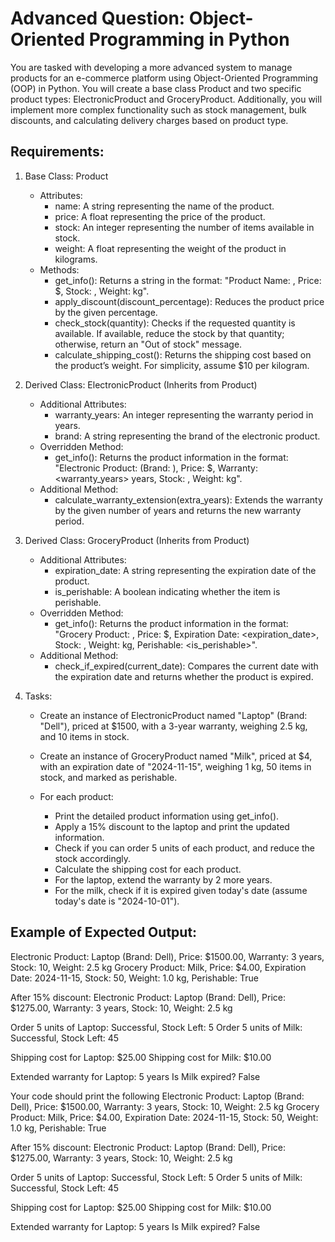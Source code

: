 # Advanced Question: Object-Oriented Programming in Python

You are tasked with developing a more advanced system to manage products for an e-commerce platform using Object-Oriented Programming (OOP) in Python. You will create a base class Product and two specific product types: ElectronicProduct and GroceryProduct. Additionally, you will implement more complex functionality such as stock management, bulk discounts, and calculating delivery charges based on product type.

## Requirements:

1. Base Class: Product
   - Attributes:
     - name: A string representing the name of the product.
     - price: A float representing the price of the product.
     - stock: An integer representing the number of items available in stock.
     - weight: A float representing the weight of the product in kilograms.
   - Methods:
     - get_info(): Returns a string in the format: "Product Name: <name>, Price: $<price>, Stock: <stock>, Weight: <weight> kg".
     - apply_discount(discount_percentage): Reduces the product price by the given percentage.
     - check_stock(quantity): Checks if the requested quantity is available. If available, reduce the stock by that quantity; otherwise, return an "Out of stock" message.
     - calculate_shipping_cost(): Returns the shipping cost based on the product’s weight. For simplicity, assume $10 per kilogram.

2. Derived Class: ElectronicProduct (Inherits from Product)
   - Additional Attributes:
     - warranty_years: An integer representing the warranty period in years.
     - brand: A string representing the brand of the electronic product.
   - Overridden Method:
     - get_info(): Returns the product information in the format: "Electronic Product: <name> (Brand: <brand>), Price: $<price>, Warranty: <warranty_years> years, Stock: <stock>, Weight: <weight> kg".
   - Additional Method:
     - calculate_warranty_extension(extra_years): Extends the warranty by the given number of years and returns the new warranty period.

3. Derived Class: GroceryProduct (Inherits from Product)
   - Additional Attributes:
     - expiration_date: A string representing the expiration date of the product.
     - is_perishable: A boolean indicating whether the item is perishable.
   - Overridden Method:
     - get_info(): Returns the product information in the format: "Grocery Product: <name>, Price: $<price>, Expiration Date: <expiration_date>, Stock: <stock>, Weight: <weight> kg, Perishable: <is_perishable>".
   - Additional Method:
     - check_if_expired(current_date): Compares the current date with the expiration date and returns whether the product is expired.

4. Tasks:
   - Create an instance of ElectronicProduct named "Laptop" (Brand: "Dell"), priced at $1500, with a 3-year warranty, weighing 2.5 kg, and 10 items in stock.
   - Create an instance of GroceryProduct named "Milk", priced at $4, with an expiration date of "2024-11-15", weighing 1 kg, 50 items in stock, and marked as perishable.
   
   - For each product:
     - Print the detailed product information using get_info().
     - Apply a 15% discount to the laptop and print the updated information.
     - Check if you can order 5 units of each product, and reduce the stock accordingly.
     - Calculate the shipping cost for each product.
     - For the laptop, extend the warranty by 2 more years.
     - For the milk, check if it is expired given today's date (assume today's date is "2024-10-01").

## Example of Expected Output:

Electronic Product: Laptop (Brand: Dell), Price: $1500.00, Warranty: 3 years, Stock: 10, Weight: 2.5 kg
Grocery Product: Milk, Price: $4.00, Expiration Date: 2024-11-15, Stock: 50, Weight: 1.0 kg, Perishable: True

After 15% discount:
Electronic Product: Laptop (Brand: Dell), Price: $1275.00, Warranty: 3 years, Stock: 10, Weight: 2.5 kg

Order 5 units of Laptop: Successful, Stock Left: 5
Order 5 units of Milk: Successful, Stock Left: 45

Shipping cost for Laptop: $25.00
Shipping cost for Milk: $10.00

Extended warranty for Laptop: 5 years
Is Milk expired? False





Your code should print the following
Electronic Product: Laptop (Brand: Dell), Price: $1500.00, Warranty: 3 years, Stock: 10, Weight: 2.5 kg
Grocery Product: Milk, Price: $4.00, Expiration Date: 2024-11-15, Stock: 50, Weight: 1.0 kg, Perishable: True

After 15% discount:
Electronic Product: Laptop (Brand: Dell), Price: $1275.00, Warranty: 3 years, Stock: 10, Weight: 2.5 kg

Order 5 units of Laptop: Successful, Stock Left: 5
Order 5 units of Milk: Successful, Stock Left: 45

Shipping cost for Laptop: $25.00
Shipping cost for Milk: $10.00

Extended warranty for Laptop: 5 years
Is Milk expired? False